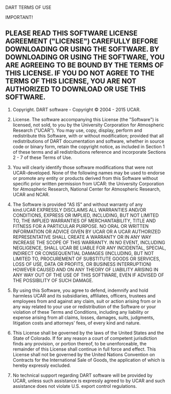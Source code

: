 DART TERMS OF USE

IMPORTANT!

## PLEASE READ THIS SOFTWARE LICENSE AGREEMENT ("LICENSE") CAREFULLY BEFORE DOWNLOADING OR USING THE SOFTWARE. BY DOWNLOADING OR USING THE SOFTWARE, YOU ARE AGREEING TO BE BOUND BY THE TERMS OF THIS LICENSE. IF YOU DO NOT AGREE TO THE TERMS OF THIS LICENSE, YOU ARE NOT AUTHORIZED TO DOWNLOAD OR USE THIS SOFTWARE. ##

1. Copyright. DART software - Copyright © 2004 - 2015 UCAR.

2. License. The software accompanying this License (the "Software") is licensed, not sold, to you by the University Corporation for Atmospheric Research ("UCAR"). You may use, copy, display, perform and redistribute this Software, with or without modification; provided that all redistributions of DART documentation and software, whether in source code or binary form, retain the copyright notice, as included in Section 1 of these terms and all redistributions reference and incorporate Sections 2 - 7 of these Terms of Use.

3. You will clearly identify those software modifications that were not UCAR-developed. None of the following names may be used to endorse or promote any entity or products derived from this Software without specific prior written permission from UCAR: the University Corporation for Atmospheric Research, National Center for Atmospheric Research, UCAR and NCAR.

4. The Software is provided "AS IS" and without warranty of any kind.UCAR EXPRESSLY DISCLAIMS ALL WARRANTIES AND/OR CONDITIONS, EXPRESS OR IMPLIED, INCLUDING, BUT NOT LIMITED TO, THE IMPLIED WARRANTIES OF MERCHANTABILITY, TITLE AND FITNESS FOR A PARTICULAR PURPOSE. NO ORAL OR WRITTEN INFORMATION OR ADVICE GIVEN BY UCAR OR A UCAR AUTHORIZED REPRESENTATIVE SHALL CREATE A WARRANTY OR IN ANY WAY INCREASE THE SCOPE OF THIS WARRANTY. IN NO EVENT, INCLUDING NEGLIGENCE, SHALL UCAR BE LIABLE FOR ANY INCIDENTAL, SPECIAL, INDIRECT OR CONSEQUENTIAL DAMAGES (INCLUDING, BUT NOT LIMITED TO, PROCUREMENT OF SUBSTITUTE GOODS OR SERVICES, LOSS OF USE, DATA OR PROFITS, OR BUSINESS INTERRUPTION) HOWEVER CAUSED AND ON ANY THEORY OF LIABILITY ARISING IN ANY WAY OUT OF THE USE OF THIS SOFTWARE, EVEN IF ADVISED OF THE POSSIBILITY OF SUCH DAMAGE.

5. By using this Software, you agree to defend, indemnify and hold harmless UCAR and its subsidiaries, affiliates, officers, trustees and employees from and against any claim, suit or action arising from or in any way related to your use or redistribution of the Software or your violation of these Terms and Conditions, including any liability or expense arising from all claims, losses, damages, suits, judgments, litigation costs and attorneys' fees, of every kind and nature.

6. This License shall be governed by the laws of the United States and the State of Colorado. If for any reason a court of competent jurisdiction finds any provision, or portion thereof, to be unenforceable, the remainder of this License shall continue in full force and effect. This License shall not be governed by the United Nations Convention on Contracts for the International Sale of Goods, the application of which is hereby expressly excluded.

7. No technical support regarding DART software will be provided by UCAR, unless such assistance is expressly agreed to by UCAR and such assistance does not violate U.S. export control regulations.
